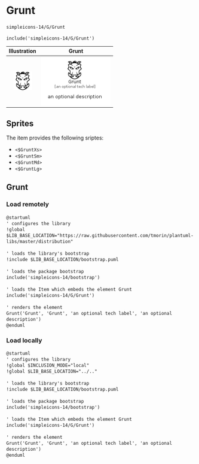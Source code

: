 # Grunt


```text
simpleicons-14/G/Grunt
```

```text
include('simpleicons-14/G/Grunt')
```



| Illustration | Grunt |
| :---: | :---: |
| ![illustration for Illustration](../../simpleicons-14/G/Grunt.png) | ![illustration for Grunt](../../simpleicons-14/G/Grunt.Local.png) |



## Sprites
The item provides the following sriptes:

- `<$GruntXs>`
- `<$GruntSm>`
- `<$GruntMd>`
- `<$GruntLg>`





## Grunt

### Load remotely
```plantuml
@startuml
' configures the library
!global $LIB_BASE_LOCATION="https://raw.githubusercontent.com/tmorin/plantuml-libs/master/distribution"

' loads the library's bootstrap
!include $LIB_BASE_LOCATION/bootstrap.puml

' loads the package bootstrap
include('simpleicons-14/bootstrap')

' loads the Item which embeds the element Grunt
include('simpleicons-14/G/Grunt')

' renders the element
Grunt('Grunt', 'Grunt', 'an optional tech label', 'an optional description')
@enduml
```

### Load locally
```plantuml
@startuml
' configures the library
!global $INCLUSION_MODE="local"
!global $LIB_BASE_LOCATION="../.."

' loads the library's bootstrap
!include $LIB_BASE_LOCATION/bootstrap.puml

' loads the package bootstrap
include('simpleicons-14/bootstrap')

' loads the Item which embeds the element Grunt
include('simpleicons-14/G/Grunt')

' renders the element
Grunt('Grunt', 'Grunt', 'an optional tech label', 'an optional description')
@enduml
```


